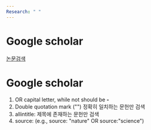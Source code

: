 ```yaml
---
Research: " "
---
```

# Google scholar

[논문검색](https://www.youtube.com/watch?v=YUeOE-u3J8I)
# Google scholar
1. OR capital letter, while not should be **-**
2. Double quotation mark ("") 정확히 일치하는 문헌만 검색
3. allintitle: 제목에 존재하는 문헌만 검색
4. source: (e.g., source: "nature" OR source:"science")